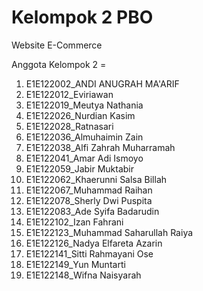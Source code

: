 # Kelompok 2 PBO

Website E-Commerce

Anggota Kelompok 2  =

1. E1E122002_ANDI ANUGRAH MA'ARIF
2. E1E122012_Eviriawan
3. E1E122019_Meutya Nathania
4. E1E122026_Nurdian Kasim
5. E1E122028_Ratnasari
6. E1E122036_Almuhaimin Zain
7. E1E122038_Alfi Zahrah Muharramah
8. E1E122041_Amar Adi Ismoyo
9. E1E122059_Jabir Muktabir
10. E1E122062_Khaerunni Salsa Billah
11. E1E122067_Muhammad Raihan
12. E1E122078_Sherly Dwi Puspita
13. E1E122083_Ade Syifa Badarudin
14. E1E122102_Izan Fahrani
15. E1E122123_Muhammad Saharullah Raiya
16. E1E122126_Nadya Elfareta Azarin
17. E1E122141_Sitti Rahmayani Ose
18. E1E122149_Yun Muntarti
19. E1E122148_Wifna Naisyarah
